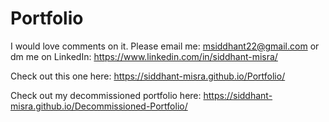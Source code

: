# Portfolio

I would love comments on it. Please email me: msiddhant22@gmail.com or 
                           dm me on LinkedIn: https://www.linkedin.com/in/siddhant-misra/

Check out this one here: https://siddhant-misra.github.io/Portfolio/

Check out my decommissioned portfolio here: https://siddhant-misra.github.io/Decommissioned-Portfolio/


